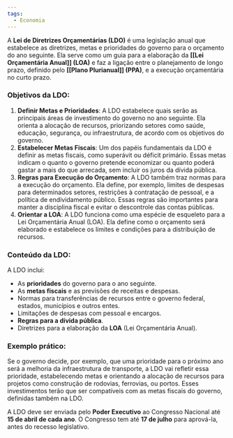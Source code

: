 ```yaml
---
tags:
  - Economia
---
```

A **Lei de Diretrizes Orçamentárias (LDO)** é uma legislação anual que estabelece as diretrizes, metas e prioridades do governo para o orçamento do ano seguinte. Ela serve como um guia para a elaboração da **[[Lei Orçamentária Anual]] (LOA)** e faz a ligação entre o planejamento de longo prazo, definido pelo **[[Plano Plurianual]] (PPA)**, e a execução orçamentária no curto prazo.

### Objetivos da LDO:

1. **Definir Metas e Prioridades**: A LDO estabelece quais serão as principais áreas de investimento do governo no ano seguinte. Ela orienta a alocação de recursos, priorizando setores como saúde, educação, segurança, ou infraestrutura, de acordo com os objetivos do governo.
2. **Estabelecer Metas Fiscais**: Um dos papéis fundamentais da LDO é definir as metas fiscais, como superávit ou déficit primário. Essas metas indicam o quanto o governo pretende economizar ou quanto poderá gastar a mais do que arrecada, sem incluir os juros da dívida pública.
3. **Regras para Execução do Orçamento**: A LDO também traz normas para a execução do orçamento. Ela define, por exemplo, limites de despesas para determinados setores, restrições à contratação de pessoal, e a política de endividamento público. Essas regras são importantes para manter a disciplina fiscal e evitar o descontrole das contas públicas.
4. **Orientar a LOA**: A LDO funciona como uma espécie de esqueleto para a Lei Orçamentária Anual (LOA). Ela define como o orçamento será elaborado e estabelece os limites e condições para a distribuição de recursos.

### Conteúdo da LDO:

A LDO inclui:
- As **prioridades** do governo para o ano seguinte.
- As **metas fiscais** e as previsões de receitas e despesas.
- Normas para transferências de recursos entre o governo federal, estados, municípios e outros entes.
- Limitações de despesas com pessoal e encargos.
- **Regras para a dívida pública**.
- Diretrizes para a elaboração da **LOA** (Lei Orçamentária Anual).

### Exemplo prático:

Se o governo decide, por exemplo, que uma prioridade para o próximo ano será a melhoria da infraestrutura de transporte, a LDO vai refletir essa prioridade, estabelecendo metas e orientando a alocação de recursos para projetos como construção de rodovias, ferrovias, ou portos. Esses investimentos terão que ser compatíveis com as metas fiscais do governo, definidas também na LDO.

A LDO deve ser enviada pelo **Poder Executivo** ao Congresso Nacional até **15 de abril de cada ano**. O Congresso tem até **17 de julho** para aprová-la, antes do recesso legislativo.